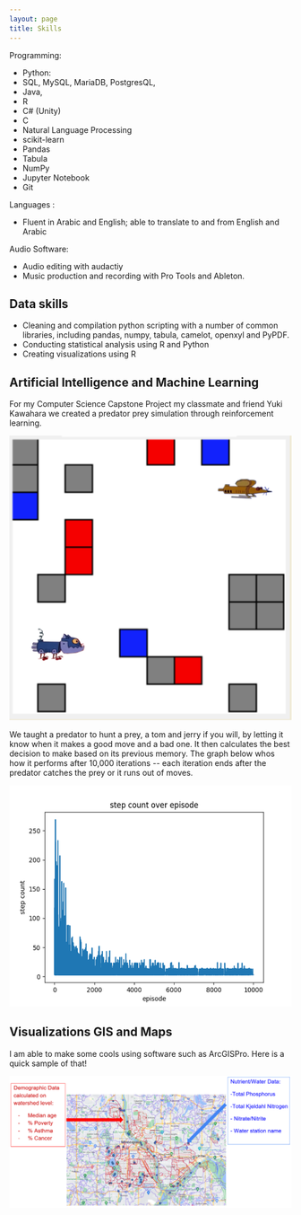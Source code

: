 ```yaml
---
layout: page
title: Skills
---
```


Programming:
- Python:
- SQL, MySQL, MariaDB, PostgresQL,
- Java, 
- R
- C# (Unity) 
- C
- Natural Language Processing
- scikit-learn
- Pandas
 - Tabula
- NumPy
- Jupyter Notebook
- Git

Languages : 
- Fluent in Arabic and English; able to translate to and from English and Arabic


Audio Software: 
- Audio editing with audactiy 
- Music production and recording with Pro Tools and Ableton. 

## Data skills

- Cleaning and compilation python scripting with a number of common libraries, including pandas, numpy, tabula, camelot, openxyl and PyPDF.
- Conducting statistical analysis using R and Python
- Creating visualizations using R 

## Artificial Intelligence and Machine Learning

For my Computer Science Capstone Project my classmate and friend Yuki Kawahara we created a predator prey simulation through reinforcement learning.

![Alt text](assets/img/ai2.PNG)

We taught a predator to hunt a prey, a tom and jerry if you will, by letting it know when it makes a good move and a bad one. It then calculates the best decision to make based on its previous memory. The graph below whos how it performs after 10,000 iterations -- each iteration ends after the predator catches the prey or it runs out of moves.

![Alt text](assets/img/ai-graph.png)

## Visualizations GIS and Maps 

I am able to make some cools using software such as ArcGISPro. Here is a quick sample of that!

![Alt text](assets/img/map.PNG)






